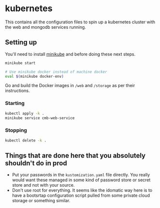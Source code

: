 # kubernetes

This contains all the configuration files to spin up a kubernetes cluster with
the web and mongodb services running.

## Setting up

You'll need to install [minikube](https://minikube.sigs.k8s.io/docs/start/)
and before doing these next steps.

```bash
minikube start

# Use minikube docker instead of machine docker
eval $(minikube docker-env)
```

Go and build the Docker images in `/web` and `/storage` as per their
instructions.

### Starting

```bash
kubectl apply -k .
minikube service cmb-web-service
```

### Stopping

```bash
kubectl delete -k .
```

## Things that are done here that you absolutely shouldn't do in prod

* Put your passwords in the `kustomization.yaml` file directly. You really would
  want these managed in some kind of password store or secret store and not with
  your source.
* Don't use root for everything. It seems like the idomatic way here is to have
  a bootsrtap configuration script pulled from some private cloud storage or
  something similar.

